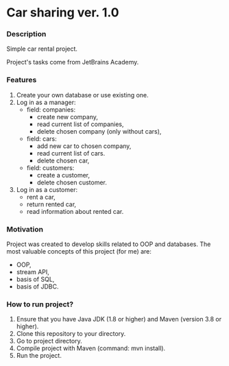 # Car sharing ver. 1.0 #

### Description ###

Simple car rental project.

Project's tasks come from JetBrains Academy.

### Features ###

1. Create your own database or use existing one.
2. Log in as a manager:
   * field: companies:
     - create new company,
     - read current list of companies,
     - delete chosen company (only without cars),
   * field: cars:
     - add new car to chosen company,
     - read current list of cars.
     - delete chosen car,
   * field: customers:
     - create a customer,
     - delete chosen customer.
3. Log in as a customer:
   - rent a car,
   - return rented car,
   - read information about rented car.

### Motivation ###

Project was created to develop skills related to OOP and databases.
The most valuable concepts of this project (for me) are:
- OOP,
- stream API,
- basis of SQL,
- basis of JDBC.

### How to run project? ###

1. Ensure that you have Java JDK (1.8 or higher) and Maven (version 3.8 or higher).
2. Clone this repository to your directory.
3. Go to project directory.
4. Compile project with Maven (command: mvn install).
5. Run the project.
